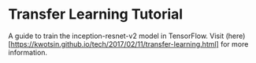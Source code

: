 # Transfer Learning Tutorial

A guide to train the inception-resnet-v2 model in TensorFlow. Visit (here)[https://kwotsin.github.io/tech/2017/02/11/transfer-learning.html] for more information.
